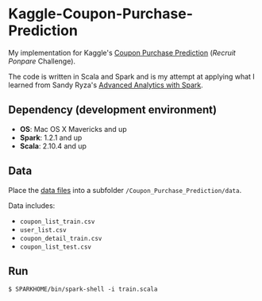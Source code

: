 # Kaggle-Coupon-Purchase-Prediction

My implementation for Kaggle's [Coupon Purchase Prediction](https://www.kaggle.com/c/coupon-purchase-prediction) (*Recruit Ponpare* Challenge).

The code is written in Scala and Spark and is my attempt at applying what I learned from Sandy Ryza's [Advanced Analytics with Spark](http://shop.oreilly.com/product/0636920035091.do).

## Dependency (development environment)

- **OS**: Mac OS X Mavericks and up
- **Spark**: 1.2.1 and up
- **Scala**: 2.10.4 and up

## Data

Place the [data files](https://www.kaggle.com/c/coupon-purchase-prediction/data) into a subfolder `/Coupon_Purchase_Prediction/data`. 

Data includes:

- `coupon_list_train.csv` 
- `user_list.csv`
- `coupon_detail_train.csv`
- `coupon_list_test.csv` 

## Run

    $ SPARKHOME/bin/spark-shell -i train.scala

